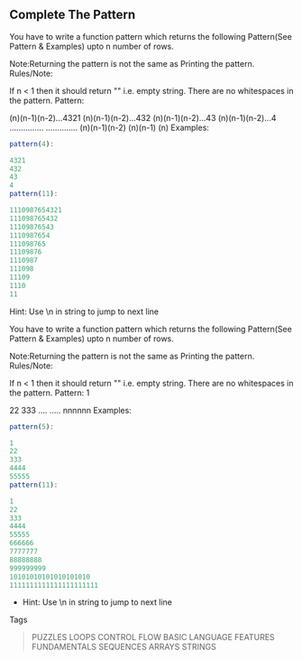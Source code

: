 
## Complete The Pattern

You have to write a function pattern which returns the following Pattern(See Pattern & Examples) upto n number of rows.

Note:Returning the pattern is not the same as Printing the pattern.
Rules/Note:

If n < 1 then it should return "" i.e. empty string.
There are no whitespaces in the pattern.
Pattern:

(n)(n-1)(n-2)...4321
(n)(n-1)(n-2)...432
(n)(n-1)(n-2)...43
(n)(n-1)(n-2)...4
...............
..............
(n)(n-1)(n-2)
(n)(n-1)
(n)
Examples:
```javascript
pattern(4):

4321
432
43
4
pattern(11):

1110987654321
111098765432
11109876543
1110987654
111098765
11109876
1110987
111098
11109
1110
11
```
Hint: Use \n in string to jump to next line



You have to write a function pattern which returns the following Pattern(See Pattern & Examples) upto n number of rows.

Note:Returning the pattern is not the same as Printing the pattern.
Rules/Note:

If n < 1 then it should return "" i.e. empty string.
There are no whitespaces in the pattern.
Pattern:
1

22
333
....
.....
nnnnnn
Examples:
```javascript
pattern(5):

1
22
333
4444
55555
pattern(11):

1
22
333
4444
55555
666666
7777777
88888888
999999999
10101010101010101010
1111111111111111111111
```
* Hint: Use \n in string to jump to next line

Tags
> PUZZLES LOOPS CONTROL FLOW BASIC LANGUAGE FEATURES FUNDAMENTALS SEQUENCES ARRAYS STRINGS
